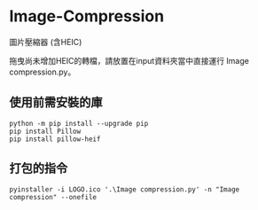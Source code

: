 # Image-Compression
圖片壓縮器 (含HEIC)

拖曳尚未增加HEIC的轉檔，請放置在input資料夾當中直接運行 Image compression.py。

## 使用前需安裝的庫
```安裝前的庫
python -m pip install --upgrade pip
pip install Pillow
pip install pillow-heif
```

## 打包的指令
```打包的指令
pyinstaller -i LOGO.ico '.\Image compression.py' -n "Image compression" --onefile
```
